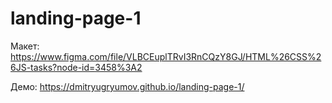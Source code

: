 # landing-page-1

Макет: https://www.figma.com/file/VLBCEuplTRvI3RnCQzY8GJ/HTML%26CSS%26JS-tasks?node-id=3458%3A2

Демо: https://dmitryugryumov.github.io/landing-page-1/

